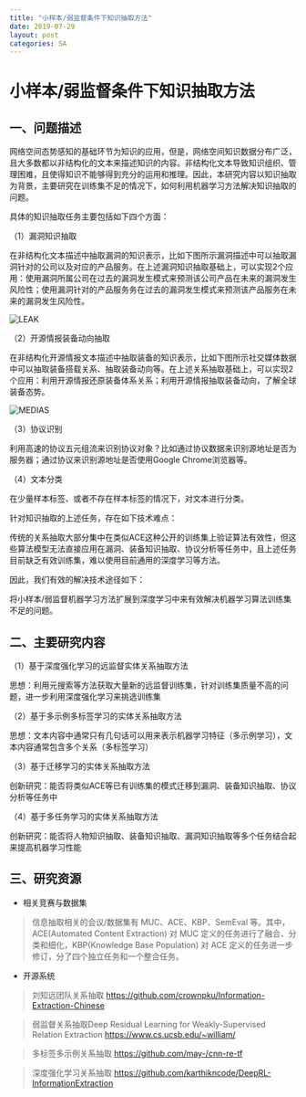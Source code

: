 ```yaml
---
title: "小样本/弱监督条件下知识抽取方法"
date: 2019-07-29
layout: post
categories: SA
---
```


# 小样本/弱监督条件下知识抽取方法


## 一、问题描述

网络空间态势感知的基础环节为知识的应用，但是，网络空间知识数据分布广泛，且大多数都以非结构化的文本来描述知识的内容。非结构化文本导致知识组织、管理困难，且使得知识不能够得到充分的运用和推理。因此，本研究内容以知识抽取为背景，主要研究在训练集不足的情况下，如何利用机器学习方法解决知识抽取的问题。

具体的知识抽取任务主要包括如下四个方面：

（1）漏洞知识抽取

在非结构化文本描述中抽取漏洞的知识表示，比如下图所示漏洞描述中可以抽取漏洞针对的公司以及对应的产品服务。在上述漏洞知识抽取基础上，可以实现2个应用：使用漏洞所属公司在过去的漏洞发生模式来预测该公司产品在未来的漏洞发生风险性；使用漏洞针对的产品服务务在过去的漏洞发生模式来预测该产品服务在未来的漏洞发生风险性。

![LEAK](../../../assets/graphs/leak.png)

（2）开源情报装备动向抽取

在非结构化开源情报文本描述中抽取装备的知识表示，比如下图所示社交媒体数据中可以抽取装备搭载关系、抽取装备动向等。在上述关系抽取基础上，可以实现2个应用：利用开源情报还原装备体系关系；利用开源情报抽取装备动向，了解全球装备态势。

![MEDIAS](../../../assets/graphs/medias.png)

（3）协议识别

利用高速的协议五元组流来识别协议对象？比如通过协议数据来识别源地址是否为服务器；通过协议来识别源地址是否使用Google Chrome浏览器等。

（4）文本分类

在少量样本标签、或者不存在样本标签的情况下，对文本进行分类。

针对知识抽取的上述任务，存在如下技术难点：

传统的关系抽取大部分集中在类似ACE这种公开的训练集上验证算法有效性，但这些算法模型无法直接应用在漏洞、装备知识抽取、协议分析等任务中，且上述任务目前缺乏有效训练集，难以使用目前通用的深度学习等方法。


因此，我们有效的解决技术途径如下：

将小样本/弱监督机器学习方法扩展到深度学习中来有效解决机器学习算法训练集不足的问题。


## 二、主要研究内容

（1）基于深度强化学习的远监督实体关系抽取方法

思想：利用元搜索等方法获取大量新的远监督训练集，针对训练集质量不高的问题，进一步利用深度强化学习来挑选训练集

（2）基于多示例多标签学习的实体关系抽取方法

思想：文本内容中通常只有几句话可以用来表示机器学习特征（多示例学习），文本内容通常包含多个关系（多标签学习）

（3）基于迁移学习的实体关系抽取方法

创新研究：能否将类似ACE等已有训练集的模式迁移到漏洞、装备知识抽取、协议分析等任务中

（4）基于多任务学习的实体关系抽取方法

创新研究：能否将人物知识抽取、装备知识抽取、漏洞知识抽取等多个任务结合起来提高机器学习性能

## 三、研究资源

  - 相关竞赛与数据集

> 信息抽取相关的会议/数据集有 MUC、ACE、KBP、SemEval 等。其中，ACE(Automated Content Extraction) 对 MUC 定义的任务进行了融合、分类和细化，KBP(Knowledge Base Population) 对 ACE 定义的任务进一步修订，分了四个独立任务和一个整合任务。

  - 开源系统
> 刘知远团队关系抽取 https://github.com/crownpku/Information-Extraction-Chinese

> 弱监督关系抽取Deep Residual Learning for Weakly-Supervised Relation Extraction https://www.cs.ucsb.edu/~william/

> 多标签多示例关系抽取 https://github.com/may-/cnn-re-tf

> 深度强化学习关系抽取 https://github.com/karthikncode/DeepRL-InformationExtraction
